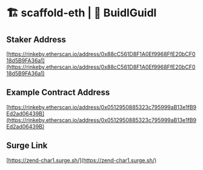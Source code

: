 # 🏗 scaffold-eth | 🏰 BuidlGuidl

## Staker Address

[https://rinkeby.etherscan.io/address/0x88cC561D8F1A0Ef9968FfE20bCF018d5B9FA36a1](https://rinkeby.etherscan.io/address/0x88cC561D8F1A0Ef9968FfE20bCF018d5B9FA36a1)

## Example Contract Address

[https://rinkeby.etherscan.io/address/0x0512950885323c795999aB13e1fB9Ed2ad06439B](https://rinkeby.etherscan.io/address/0x0512950885323c795999aB13e1fB9Ed2ad06439B)

## Surge Link

[https://zend-char1.surge.sh/](https://zend-char1.surge.sh/)
